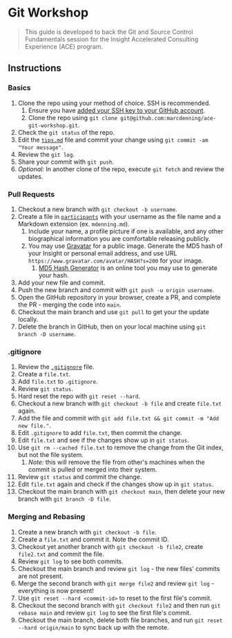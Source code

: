 # Git Workshop

> This guide is developed to back the Git and Source Control Fundamentals session for the Insight Accelerated Consulting Experience (ACE) program. 

## Instructions

### Basics

1. Clone the repo using your method of choice. SSH is recommended.
   1. Ensure you have [added your SSH key to your GitHub account](https://docs.github.com/en/authentication/connecting-to-github-with-ssh/adding-a-new-ssh-key-to-your-github-account).
   1. Clone the repo using `git clone git@github.com:marcdenning/ace-git-workshop.git`.
1. Check the `git status` of the repo.
1. Edit the [`tips.md`](/tips.md) file and commit your change using `git commit -am "Your message"`.
1. Review the `git log`.
1. Share your commit with `git push`.
1. _Optional:_ In another clone of the repo, execute `git fetch` and review the updates.

### Pull Requests

1. Checkout a new branch with `git checkout -b username`.
1. Create a file in [`participants`](/participants/) with your username as the file name and a Markdown extension (ex. `mdenning.md`).
   1. Include your name, a profile picture if one is available, and any other biographical information you are comfortable releasing publicly.
   1. You may use [Gravatar](https://en.gravatar.com/) for a public image. Generate the MD5 hash of your Insight or personal email address, and use URL `https://www.gravatar.com/avatar/HASH?s=200` for your image.
      1. [MD5 Hash Generator](https://www.md5hashgenerator.com/) is an online tool you may use to generate your hash.
1. Add your new file and commit.
1. Push the new branch and commit with `git push -u origin username`.
1. Open the GitHub repository in your browser, create a PR, and complete the PR - merging the code into `main`.
1. Checkout the main branch and use `git pull` to get your the update locally.
1. Delete the branch in GitHub, then on your local machine using `git branch -D username`.

### .gitignore

1. Review the [`.gitignore`](/.gitignore) file.
1. Create a `file.txt`.
1. Add `file.txt` to `.gitignore`.
1. Review `git status`.
1. Hard reset the repo with `git reset --hard`.
1. Checkout a new branch with `git checkout -b file` and create `file.txt` again.
1. Add the file and commit with `git add file.txt && git commit -m "Add new file."`.
1. Edit `.gitignore` to add `file.txt`, then commit the change.
1. Edit `file.txt` and see if the changes show up in `git status`.
1. Use `git rm --cached file.txt` to remove the change from the Git index, but not the file system.
   1. _Note:_ this will remove the file from other's machines when the commit is pulled or merged into their system.
1. Review `git status` and commit the change.
1. Edit `file.txt` again and check if the changes show up in `git status`.
1. Checkout the main branch with `git checkout main`, then delete your new branch with `git branch -D file`.

### Merging and Rebasing

1. Create a new branch with `git checkout -b file`.
1. Create a `file.txt` and commit it. Note the commit ID.
1. Checkout yet another branch with `git checkout -b file2`, create `file2.txt` and commit the file.
1. Review `git log` to see both commits.
1. Checkout the main branch and review `git log` - the new files' commits are not present.
1. Merge the second branch with `git merge file2` and review `git log` - everything is now present!
1. Use `git reset --hard <commit-id>` to reset to the first file's commit.
1. Checkout the second branch with `git checkout file2` and then run `git rebase main` and review `git log` to see the first file's commit.
1. Checkout the main branch, delete both file branches, and run `git reset --hard origin/main` to sync back up with the remote.
